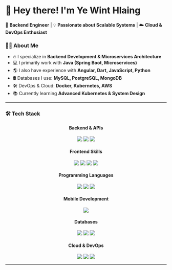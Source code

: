 # 👋 Hey there! I'm Ye Wint Hlaing

🚀 **Backend Engineer** | 💡 **Passionate about Scalable Systems** | ☁️ **Cloud & DevOps Enthusiast**  

### 👨‍💻 About Me  
- 🔥 I specialize in **Backend Development & Microservices Architecture**  
- 💻 I primarily work with **Java (Spring Boot, Microservices)**  
- 🌎 I also have experience with **Angular, Dart, JavaScript, Python**  
- 🛢️ Databases I use: **MySQL, PostgreSQL, MongoDB**  
- 🛠️ DevOps & Cloud: **Docker, Kubernetes, AWS**  
- 📚 Currently learning **Advanced Kubernetes & System Design**  

---

### 🛠️ Tech Stack  

<div align="center">

#### **Backend & APIs**  
<img src="https://img.shields.io/badge/Java-%23ED8B00.svg?style=for-the-badge&logo=java&logoColor=white"/>  
<img src="https://img.shields.io/badge/Spring%20Boot-%236DB33F.svg?style=for-the-badge&logo=springboot&logoColor=white"/>  
<img src="https://img.shields.io/badge/Microservices-%23007396.svg?style=for-the-badge&logo=microservices&logoColor=white"/>  

#### **Frontend Skills**  
<img src="https://img.shields.io/badge/HTML-%23E34F26.svg?style=for-the-badge&logo=html5&logoColor=white"/>  
<img src="https://img.shields.io/badge/CSS-%231572B6.svg?style=for-the-badge&logo=css3&logoColor=white"/>  
<img src="https://img.shields.io/badge/Bootstrap-%23563D7C.svg?style=for-the-badge&logo=bootstrap&logoColor=white"/>  
<img src="https://img.shields.io/badge/Angular-%23DD0031.svg?style=for-the-badge&logo=angular&logoColor=white"/>  

#### **Programming Languages**
<img src="https://img.shields.io/badge/Dart-%230175C2.svg?style=for-the-badge&logo=dart&logoColor=white"/>  
<img src="https://img.shields.io/badge/JavaScript-%23F7DF1E.svg?style=for-the-badge&logo=javascript&logoColor=black"/>  
<img src="https://img.shields.io/badge/Python-%233776AB.svg?style=for-the-badge&logo=python&logoColor=white"/>  

#### **Mobile Development**
<img src="https://img.shields.io/badge/Flutter-%230256F7.svg?style=for-the-badge&logo=flutter&logoColor=white"/>

#### **Databases**  
<img src="https://img.shields.io/badge/MySQL-%2300f.svg?style=for-the-badge&logo=mysql&logoColor=white"/>  
<img src="https://img.shields.io/badge/MongoDB-%2347A248.svg?style=for-the-badge&logo=mongodb&logoColor=white"/>  
<img src="https://img.shields.io/badge/PostgreSQL-%23336791.svg?style=for-the-badge&logo=postgresql&logoColor=white"/>  

#### **Cloud & DevOps**  
<img src="https://img.shields.io/badge/Docker-%230db7ed.svg?style=for-the-badge&logo=docker&logoColor=white"/>  
<img src="https://img.shields.io/badge/Kubernetes-%23326CE5.svg?style=for-the-badge&logo=kubernetes&logoColor=white"/>  
<img src="https://img.shields.io/badge/AWS-%23FF9900.svg?style=for-the-badge&logo=amazon-aws&logoColor=white"/>  

</div>

---

